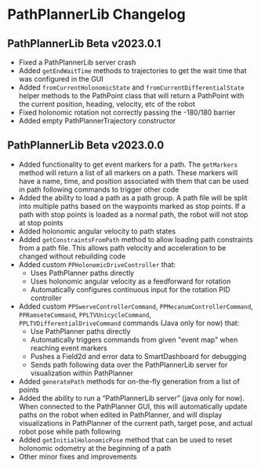 # PathPlannerLib Changelog

## PathPlannerLib Beta v2023.0.1
* Fixed a PathPlannerLib server crash
* Added `getEndWaitTime` methods to trajectories to get the wait time that was configured in the GUI
* Added `fromCurrentHolonomicState` and `fromCurrentDifferentialState` helper methods to the PathPoint class that will return a PathPoint with the current position, heading, velocity, etc of the robot
* Fixed holonomic rotation not correctly passing the -180/180 barrier
* Added empty PathPlannerTrajectory constructor

## PathPlannerLib Beta v2023.0.0
* Added functionality to get event markers for a path. The `getMarkers` method will return a list of all markers on a path. These markers will have a name, time, and position associated with them that can be used in path following commands to trigger other code
* Added the ability to load a path as a path group. A path file will be split into multiple paths based on the waypoints marked as stop points. If a path with stop points is loaded as a normal path, the robot will not stop at stop points
* Added holonomic angular velocity to path states
* Added `getConstraintsFromPath` method to allow loading path constraints from a path file. This allows path velocity and acceleration to be changed without rebuilding code
* Added custom `PPHolonomicDriveController` that:
    * Uses PathPlanner paths directly
    * Uses holonomic angular velocity as a feedforward for rotation
    * Automatically configures continuous input for the rotation PID controller
* Added custom `PPSwerveControllerCommand`, `PPMecanumControllerCommand`, `PPRamseteCommand`, `PPLTVUnicycleCommand`, `PPLTVDifferentialDriveCommand` commands (Java only for now) that:
    * Use PathPlanner paths directly
    * Automatically triggers commands from given "event map" when reaching event markers
    * Pushes a Field2d and error data to SmartDashboard for debugging
    * Sends path following data over the PathPlannerLib server for visualization within PathPlanner
* Added `generatePath` methods for on-the-fly generation from a list of points
* Added the ability to run a “PathPlannerLib server” (java only for now). When connected to the PathPlanner GUI, this will automatically update paths on the robot when edited in PathPlanner, and will display visualizations in PathPlanner of the current path, target pose, and actual robot pose while path following
* Added `getInitialHolonomicPose` method that can be used to reset holonomic odometry at the beginning of a path
* Other minor fixes and improvements
